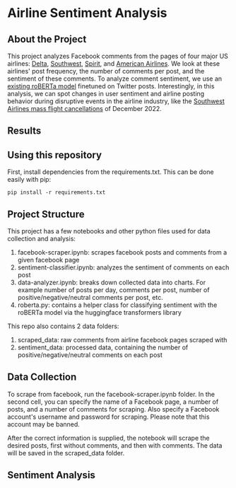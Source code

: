 # Airline Sentiment Analysis

## About the Project
This project analyzes Facebook comments from the pages of four major US airlines: [Delta](https://www.facebook.com/delta/), [Southwest](https://www.facebook.com/SouthwestAir/), [Spirit](https://www.facebook.com/SpiritAirlines/), and [American Airlines](https://www.facebook.com/AmericanAirlines/).  We look at these airlines' post frequency, the number of comments per post, and the sentiment of these comments. To analyze comment sentiment, we use an [existing roBERTa model](https://huggingface.co/cardiffnlp/twitter-roberta-base-sentiment) finetuned on Twitter posts.  Interestingly, in this analysis, we can spot changes in user sentiment and airline posting behavior during disruptive events in the airline industry, like the [Southwest Airlines mass flight cancellations](https://en.wikipedia.org/wiki/2022_Southwest_Airlines_scheduling_crisis) of December 2022.

## Results

## Using this repository
First, install dependencies from the requirements.txt.  This can be done easily with pip:

`pip install -r requirements.txt`

## Project Structure
This project has a few notebooks and other python files used for data collection and analysis:
1) facebook-scraper.ipynb: scrapes facebook posts and comments from a given facebook page
2) sentiment-classifier.ipynb: analyzes the sentiment of comments on each post
3) data-analyzer.ipynb: breaks down collected data into charts.  For example number of posts per day, comments per post, number of positive/negative/neutral comments per post, etc.
4) roberta.py: contains a helper class for classifying sentiment with the roBERTa model via the huggingface transformers library

This repo also contains 2 data folders:
1) scraped_data: raw comments from airline facebook pages scraped with 
2) sentiment_data: processed data, containing the number of positive/negative/neutral comments on each post 

## Data Collection
To scrape from facebook, run the facebook-scraper.ipynb folder.  In the second cell, you can specify the name of a Facebook page, a number of posts, and a number of comments for scraping.  Also specify a Facebook account's username and password for scraping.  Please note that this account may be banned.

After the correct information is supplied, the notebook will scrape the desired posts, first without comments, and then with comments.  The data will be saved in the scraped_data folder.

## Sentiment Analysis
